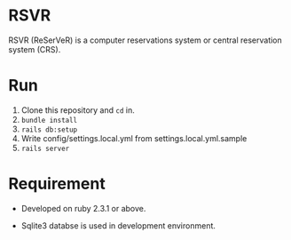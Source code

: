 RSVR
====

RSVR (ReSerVeR) is a computer reservations system or central reservation system (CRS).

Run
===

1. Clone this repository and `cd` in.
2. `bundle install`
3. `rails db:setup`
4. Write config/settings.local.yml from settings.local.yml.sample
5. `rails server`

Requirement
===========

- Developed on ruby 2.3.1 or above.

- Sqlite3 databse is used in development environment.